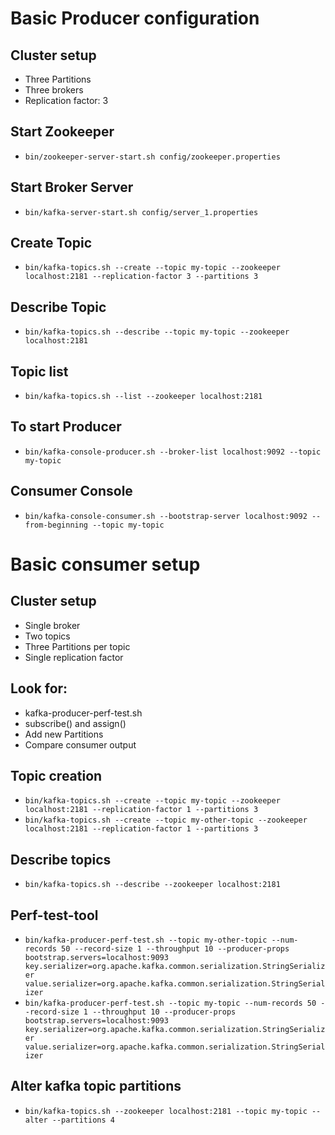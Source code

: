 # Basic Producer configuration


Cluster setup
-------------
- Three Partitions
- Three brokers
- Replication factor: 3


Start Zookeeper
---------------
- `bin/zookeeper-server-start.sh config/zookeeper.properties`

Start Broker Server
-------------------
- `bin/kafka-server-start.sh config/server_1.properties`

Create Topic
------------
- `bin/kafka-topics.sh --create --topic my-topic --zookeeper localhost:2181 --replication-factor 3 --partitions 3`

Describe Topic
--------------
- `bin/kafka-topics.sh --describe --topic my-topic --zookeeper localhost:2181`

Topic list
-----------
- `bin/kafka-topics.sh --list --zookeeper localhost:2181`

To start Producer
-----------------
- `bin/kafka-console-producer.sh --broker-list localhost:9092 --topic my-topic`

Consumer Console
----------------
- `bin/kafka-console-consumer.sh --bootstrap-server localhost:9092 --from-beginning --topic my-topic`


# Basic consumer setup

Cluster setup
-------------
- Single broker
- Two topics
- Three Partitions per topic
- Single replication factor

Look for: 
--------
- kafka-producer-perf-test.sh
- subscribe() and assign()
- Add new Partitions 
- Compare consumer output

Topic creation
---------------
- `bin/kafka-topics.sh --create --topic my-topic --zookeeper localhost:2181 --replication-factor 1 --partitions 3`
- `bin/kafka-topics.sh --create --topic my-other-topic --zookeeper localhost:2181 --replication-factor 1 --partitions 3`

Describe topics
--------------
- `bin/kafka-topics.sh --describe --zookeeper localhost:2181`

Perf-test-tool
--------------

- `bin/kafka-producer-perf-test.sh --topic my-other-topic --num-records 50 --record-size 1 --throughput 10 --producer-props bootstrap.servers=localhost:9093 key.serializer=org.apache.kafka.common.serialization.StringSerializer value.serializer=org.apache.kafka.common.serialization.StringSerializer`
- `bin/kafka-producer-perf-test.sh --topic my-topic --num-records 50 --record-size 1 --throughput 10 --producer-props bootstrap.servers=localhost:9093 key.serializer=org.apache.kafka.common.serialization.StringSerializer value.serializer=org.apache.kafka.common.serialization.StringSerializer`


Alter kafka topic partitions
----------------------------
- `bin/kafka-topics.sh --zookeeper localhost:2181 --topic my-topic --alter --partitions 4`